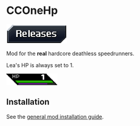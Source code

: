 # CCOneHp

[![go to the releases page](https://raw.githubusercontent.com/CCDirectLink/organization/master/assets/badges/releases@2x.png)](https://github.com/ccdirectlink3/CCOneHp/releases)

Mod for the **real** hardcore deathless speedrunners.

Lea's HP is always set to 1.

![screenshot](screenshot.png)

## Installation

See the [general mod installation guide](https://github.com/dmitmel/crosscode.info/blob/master/docs/mods/installing-mods.md).
